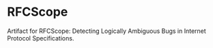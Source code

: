 # RFCScope
Artifact for RFCScope: Detecting Logically Ambiguous Bugs in Internet Protocol Specifications. 
